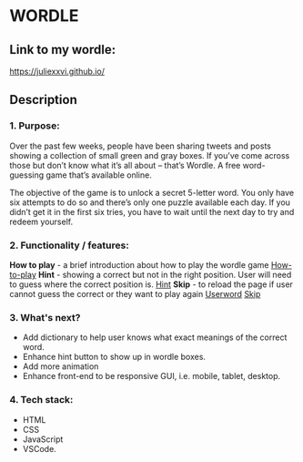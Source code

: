 # WORDLE

## Link to my wordle:

<https://juliexxvi.github.io/>

## Description

### 1. Purpose:

Over the past few weeks, people have been sharing tweets and posts showing a collection of small green and gray boxes. If you’ve come across those but don’t know what it’s all about – that’s Wordle. A free word-guessing game that’s available online.

The objective of the game is to unlock a secret 5-letter word. You only have six attempts to do so and there’s only one puzzle available each day. If you didn’t get it in the first six tries, you have to wait until the next day to try and redeem yourself.

### 2. Functionality / features:

**How to play** - a brief introduction about how to play the wordle game
[How-to-play](How-to-play.png "How to play image")
**Hint** - showing a correct but not in the right position. User will need to guess where the correct position is.
[Hint](Wordle-Hint.png "Hint button")
**Skip** - to reload the page if user cannot guess the correct or they want to play again
[Userword](Users-word.png)
[Skip](Wordle-Skip.png "Skip button")

### 3. What's next?

- Add dictionary to help user knows what exact meanings of the correct word.
- Enhance hint button to show up in wordle boxes.
- Add more animation
- Enhance front-end to be responsive GUI, i.e. mobile, tablet, desktop.

### 4. Tech stack:

- HTML
- CSS
- JavaScript
- VSCode.

